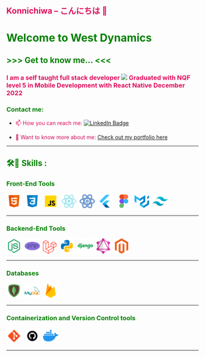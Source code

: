 ## <span style="color:rgb(222,12,92);"> Konnichiwa – こんにちは 👋

# <span style="color:green;"> Welcome to West Dynamics</span>

## <span style="color:green;"> >>> Get to know me... <<<

### <span style="color:rgb(222,12,92);"> I am a self taught full stack developer <img src="https://media.giphy.com/media/WUlplcMpOCEmTGBtBW/giphy.gif" width="30"> Graduated with NQF level 5 in Mobile Development with React Native December 2022

### <span style="color:green;"> Contact me:

- <span style="color:rgb(222,12,92);"> :mailbox: How you can reach me:
  [![LinkedIn Badge](https://img.shields.io/badge/LinkedIn-Profile-informational?style=flat&logo=linkedin&logoColor=white&color=0D76A8)](https://www.linkedin.com/in/codewithwest/)

- <span style="color:rgb(202,12,92);"> :monocle_face: Want to know more about me: [Check out my portfolio here](https://codewithwest.github.io/templates/profile/)


---

## <span style="color:green;"> :hammer_and_wrench::briefcase: Skills :

### <span style="color:green;"> Front-End Tools

<div>
  <img src="tech_stacks/html.png" title="Html" alt="Html" width="40" height="40"/>&nbsp;
  <img src="tech_stacks/css.png" title="Css" alt="Css" width="40" height="40"/>&nbsp;
  <img src="tech_stacks/js.png" title="Javascript" alt="Javascript" width="40" height="40"/>&nbsp;
  <img src="tech_stacks/react.png" title="React" alt="React" width="40" height="40"/>&nbsp;
  <img src="tech_stacks/react-native.png" title="React-Native" alt="React-Native" width="40" height="40"/>&nbsp;
  <img src="tech_stacks/flutter.png" title="Flutter" alt="Flutter" width="40" height="40"/>&nbsp;
  <img src="tech_stacks/figma.png" title="Figma" alt="Figma" width="40" height="40"/>&nbsp;
  <img src="tech_stacks/material-ui.png" title="MaterialUi" alt="MaterialUi" width="40" height="40"/>&nbsp;
  <img src="tech_stacks/tailwind-css.png" title="Tailwind" alt="Tailwind" width="40" height="40"/>&nbsp;
</div>

---

### <span style="color:green;"> Backend-End Tools

<div>
  <img src="tech_stacks/node.png" title="Node" alt="Node" width="40" height="40"/>&nbsp;
  <img src="tech_stacks/php.png" title="PHP" alt="PHP" width="40" height="40"/>&nbsp;
  <img src="tech_stacks/laravel.svg" title="Laravel" alt="Laravel" width="35" height="35"/>&nbsp;
  <img src="tech_stacks/python.png" title="Python" alt="Python" width="40" height="40"/>&nbsp;
  <img src="tech_stacks/django.png" title="Django" alt="Django" width="40" height="40"/>&nbsp;
  <img src="tech_stacks/graph.png" title="Graphql" alt="Graphql" width="40" height="40"/>&nbsp;
    <img src="tech_stacks/magento.png" title="Magento" alt="Magento" width="40" height="40"/>&nbsp;
</div>

---

### <span style="color:green;"> Databases

<div>
  <img src="tech_stacks/mongo.png" title="Mongo" alt="Mongo" width="40" height="40"/>&nbsp;
  <img src="tech_stacks/mysql.png" title="MySQL" alt="MySQL" width="40" height="40"/>&nbsp;
  <img src="tech_stacks/firebase.png" title="Firebase" alt="Firebase" width="40" height="40"/>&nbsp;

</div>

---

### <span style="color:green;"> Containerization and Version Control tools

<div>
  <img src="tech_stacks/git.png" title="Git" alt="Git" width="40" height="40"/>&nbsp;
  <img src="tech_stacks/github.png" title="Github" alt="Github" width="40" height="40"/>&nbsp;
  <img src="tech_stacks/docker.png" title="Docker" alt="Docker" width="40" height="40"/>&nbsp;

</div>

---
